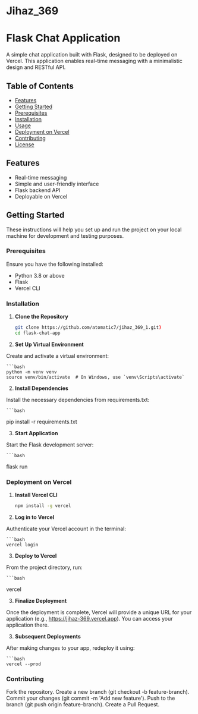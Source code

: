 # Jihaz_369 
# Flask Chat Application

A simple chat application built with Flask, designed to be deployed on Vercel. This application enables real-time messaging with a minimalistic design and RESTful API.

## Table of Contents

- [Features](#features)
- [Getting Started](#getting-started)
- [Prerequisites](#prerequisites)
- [Installation](#installation)
- [Usage](#usage)
- [Deployment on Vercel](#deployment-on-vercel)
- [Contributing](#contributing)
- [License](#license)

## Features

- Real-time messaging
- Simple and user-friendly interface
- Flask backend API
- Deployable on Vercel

## Getting Started

These instructions will help you set up and run the project on your local machine for development and testing purposes.

### Prerequisites

Ensure you have the following installed:

- Python 3.8 or above
- Flask
- Vercel CLI

### Installation

1. **Clone the Repository**

   ```bash
   git clone https://github.com/atomatic7/jihaz_369_1.git)
   cd flask-chat-app

2. **Set Up Virtual Environment**

Create and activate a virtual environment:

    ```bash
    python -m venv venv
    source venv/bin/activate  # On Windows, use `venv\Scripts\activate`

2. **Install Dependencies**

Install the necessary dependencies from requirements.txt:

    ```bash
   pip install -r requirements.txt

3. **Start Application**

Start the Flask development server:

    ```bash
   flask run

### Deployment on Vercel

1. **Install Vercel CLI**

 
   ```bash
   npm install -g vercel

2. **Log in to Vercel**

Authenticate your Vercel account in the terminal:

    ```bash
    vercel login

3. **Deploy to Vercel**

From the project directory, run:

    ```bash
   vercel

3. **Finalize Deployment**

Once the deployment is complete, Vercel will provide a unique URL for your application (e.g., https://jihaz-369.vercel.app). You can access your application there.

3. **Subsequent Deployments**

After making changes to your app, redeploy it using:

    ```bash
    vercel --prod

### Contributing

Fork the repository.
Create a new branch (git checkout -b feature-branch).
Commit your changes (git commit -m 'Add new feature').
Push to the branch (git push origin feature-branch).
Create a Pull Request.


    

